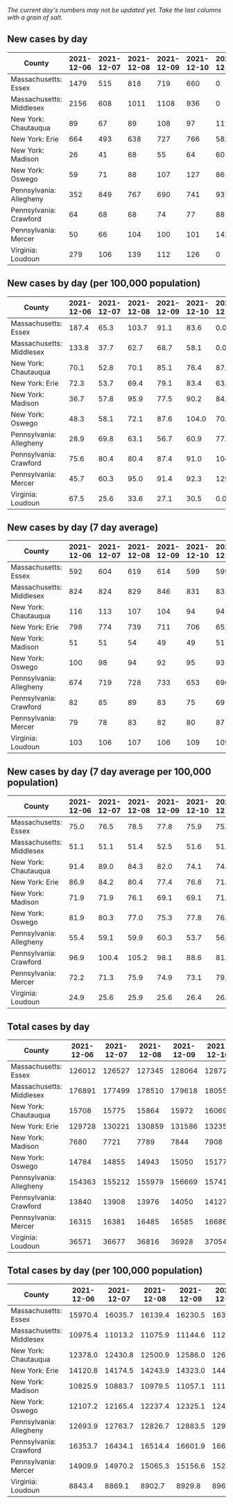 _The current day's numbers may not be updated yet. Take the last columns with a grain of salt._
## New cases by day

| County | 2021-12-06 | 2021-12-07 | 2021-12-08 | 2021-12-09 | 2021-12-10 | 2021-12-11 | 2021-12-12 |
| --- | --- | --- | --- | --- | --- | --- | --- |
| Massachusetts: Essex | 1479 | 515 | 818 | 719 | 660 | 0 |  |
| Massachusetts: Middlesex | 2156 | 608 | 1011 | 1108 | 936 | 0 |  |
| New York: Chautauqua | 89 | 67 | 89 | 108 | 97 | 111 |  |
| New York: Erie | 664 | 493 | 638 | 727 | 766 | 582 |  |
| New York: Madison | 26 | 41 | 68 | 55 | 64 | 60 |  |
| New York: Oswego | 59 | 71 | 88 | 107 | 127 | 86 |  |
| Pennsylvania: Allegheny | 352 | 849 | 767 | 690 | 741 | 937 |  |
| Pennsylvania: Crawford | 64 | 68 | 68 | 74 | 77 | 88 |  |
| Pennsylvania: Mercer | 50 | 66 | 104 | 100 | 101 | 142 |  |
| Virginia: Loudoun | 279 | 106 | 139 | 112 | 126 | 0 |  |

## New cases by day (per 100,000 population)

| County | 2021-12-06 | 2021-12-07 | 2021-12-08 | 2021-12-09 | 2021-12-10 | 2021-12-11 | 2021-12-12 |
| --- | --- | --- | --- | --- | --- | --- | --- |
| Massachusetts: Essex | 187.4 | 65.3 | 103.7 | 91.1 | 83.6 | 0.0 |  |
| Massachusetts: Middlesex | 133.8 | 37.7 | 62.7 | 68.7 | 58.1 | 0.0 |  |
| New York: Chautauqua | 70.1 | 52.8 | 70.1 | 85.1 | 76.4 | 87.5 |  |
| New York: Erie | 72.3 | 53.7 | 69.4 | 79.1 | 83.4 | 63.4 |  |
| New York: Madison | 36.7 | 57.8 | 95.9 | 77.5 | 90.2 | 84.6 |  |
| New York: Oswego | 48.3 | 58.1 | 72.1 | 87.6 | 104.0 | 70.4 |  |
| Pennsylvania: Allegheny | 28.9 | 69.8 | 63.1 | 56.7 | 60.9 | 77.1 |  |
| Pennsylvania: Crawford | 75.6 | 80.4 | 80.4 | 87.4 | 91.0 | 104.0 |  |
| Pennsylvania: Mercer | 45.7 | 60.3 | 95.0 | 91.4 | 92.3 | 129.8 |  |
| Virginia: Loudoun | 67.5 | 25.6 | 33.6 | 27.1 | 30.5 | 0.0 |  |

## New cases by day (7 day average)

| County | 2021-12-06 | 2021-12-07 | 2021-12-08 | 2021-12-09 | 2021-12-10 | 2021-12-11 | 2021-12-12 |
| --- | --- | --- | --- | --- | --- | --- | --- |
| Massachusetts: Essex | 592 | 604 | 619 | 614 | 599 | 599 |  |
| Massachusetts: Middlesex | 824 | 824 | 829 | 846 | 831 | 831 |  |
| New York: Chautauqua | 116 | 113 | 107 | 104 | 94 | 94 |  |
| New York: Erie | 798 | 774 | 739 | 711 | 706 | 652 |  |
| New York: Madison | 51 | 51 | 54 | 49 | 49 | 51 |  |
| New York: Oswego | 100 | 98 | 94 | 92 | 95 | 93 |  |
| Pennsylvania: Allegheny | 674 | 719 | 728 | 733 | 653 | 690 |  |
| Pennsylvania: Crawford | 82 | 85 | 89 | 83 | 75 | 69 |  |
| Pennsylvania: Mercer | 79 | 78 | 83 | 82 | 80 | 87 |  |
| Virginia: Loudoun | 103 | 106 | 107 | 106 | 109 | 109 |  |

## New cases by day (7 day average per 100,000 population)

| County | 2021-12-06 | 2021-12-07 | 2021-12-08 | 2021-12-09 | 2021-12-10 | 2021-12-11 | 2021-12-12 |
| --- | --- | --- | --- | --- | --- | --- | --- |
| Massachusetts: Essex | 75.0 | 76.5 | 78.5 | 77.8 | 75.9 | 75.9 |  |
| Massachusetts: Middlesex | 51.1 | 51.1 | 51.4 | 52.5 | 51.6 | 51.6 |  |
| New York: Chautauqua | 91.4 | 89.0 | 84.3 | 82.0 | 74.1 | 74.1 |  |
| New York: Erie | 86.9 | 84.2 | 80.4 | 77.4 | 76.8 | 71.0 |  |
| New York: Madison | 71.9 | 71.9 | 76.1 | 69.1 | 69.1 | 71.9 |  |
| New York: Oswego | 81.9 | 80.3 | 77.0 | 75.3 | 77.8 | 76.2 |  |
| Pennsylvania: Allegheny | 55.4 | 59.1 | 59.9 | 60.3 | 53.7 | 56.7 |  |
| Pennsylvania: Crawford | 96.9 | 100.4 | 105.2 | 98.1 | 88.6 | 81.5 |  |
| Pennsylvania: Mercer | 72.2 | 71.3 | 75.9 | 74.9 | 73.1 | 79.5 |  |
| Virginia: Loudoun | 24.9 | 25.6 | 25.9 | 25.6 | 26.4 | 26.4 |  |

## Total cases by day

| County | 2021-12-06 | 2021-12-07 | 2021-12-08 | 2021-12-09 | 2021-12-10 | 2021-12-11 | 2021-12-12 |
| --- | --- | --- | --- | --- | --- | --- | --- |
| Massachusetts: Essex | 126012 | 126527 | 127345 | 128064 | 128724 | 128724 |  |
| Massachusetts: Middlesex | 176891 | 177499 | 178510 | 179618 | 180554 | 180554 |  |
| New York: Chautauqua | 15708 | 15775 | 15864 | 15972 | 16069 | 16180 |  |
| New York: Erie | 129728 | 130221 | 130859 | 131586 | 132352 | 132934 |  |
| New York: Madison | 7680 | 7721 | 7789 | 7844 | 7908 | 7968 |  |
| New York: Oswego | 14784 | 14855 | 14943 | 15050 | 15177 | 15263 |  |
| Pennsylvania: Allegheny | 154363 | 155212 | 155979 | 156669 | 157410 | 158347 |  |
| Pennsylvania: Crawford | 13840 | 13908 | 13976 | 14050 | 14127 | 14215 |  |
| Pennsylvania: Mercer | 16315 | 16381 | 16485 | 16585 | 16686 | 16828 |  |
| Virginia: Loudoun | 36571 | 36677 | 36816 | 36928 | 37054 | 37054 |  |

## Total cases by day (per 100,000 population)

| County | 2021-12-06 | 2021-12-07 | 2021-12-08 | 2021-12-09 | 2021-12-10 | 2021-12-11 | 2021-12-12 |
| --- | --- | --- | --- | --- | --- | --- | --- |
| Massachusetts: Essex | 15970.4 | 16035.7 | 16139.4 | 16230.5 | 16314.1 | 16314.1 |  |
| Massachusetts: Middlesex | 10975.4 | 11013.2 | 11075.9 | 11144.6 | 11202.7 | 11202.7 |  |
| New York: Chautauqua | 12378.0 | 12430.8 | 12500.9 | 12586.0 | 12662.4 | 12749.9 |  |
| New York: Erie | 14120.8 | 14174.5 | 14243.9 | 14323.0 | 14406.4 | 14469.8 |  |
| New York: Madison | 10825.9 | 10883.7 | 10979.5 | 11057.1 | 11147.3 | 11231.9 |  |
| New York: Oswego | 12107.2 | 12165.4 | 12237.4 | 12325.1 | 12429.1 | 12499.5 |  |
| Pennsylvania: Allegheny | 12693.9 | 12763.7 | 12826.7 | 12883.5 | 12944.4 | 13021.5 |  |
| Pennsylvania: Crawford | 16353.7 | 16434.1 | 16514.4 | 16601.9 | 16692.9 | 16796.8 |  |
| Pennsylvania: Mercer | 14909.9 | 14970.2 | 15065.3 | 15156.6 | 15248.9 | 15378.7 |  |
| Virginia: Loudoun | 8843.4 | 8869.1 | 8902.7 | 8929.8 | 8960.2 | 8960.2 |  |
